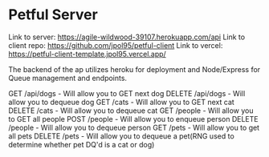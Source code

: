 # Petful Server

Link to server: https://agile-wildwood-39107.herokuapp.com/api
Link to client repo: https://github.com/jpol95/petful-client
Link to vercel: https://petful-client-template.jpol95.vercel.app/

The backend of the ap utilizes heroku for deployment and Node/Express for Queue management and endpoints. 

GET /api/dogs - Will allow you to GET next dog
DELETE /api/dogs - Will allow you to dequeue dog
GET /cats - Will allow you to GET next cat
DELETE /cats - Will allow you to dequeue cat
GET /people - Will allow you to GET all people
POST /people - Will allow you to enqueue person
DELETE /people - Will allow you to dequeue person
GET /pets - Will allow you to get all pets 
DELETE /pets - Will allow you to dequeue a pet(RNG used to determine whether pet DQ'd is a cat or dog)
